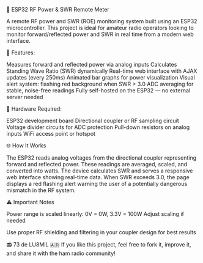 📡 ESP32 RF Power & SWR Remote Meter

A remote RF power and SWR (ROE) monitoring system built using an ESP32 microcontroller.
This project is ideal for amateur radio operators looking to monitor forward/reflected power and SWR in real time from a modern web interface.

🔧 Features:

Measures forward and reflected power via analog inputs
Calculates Standing Wave Ratio (SWR) dynamically
Real-time web interface with AJAX updates (every 250ms)
Animated bar graphs for power visualization
Visual alert system: flashing red background when SWR > 3.0
ADC averaging for stable, noise-free readings
Fully self-hosted on the ESP32 — no external server needed

📶 Hardware Required:

ESP32 development board
Directional coupler or RF sampling circuit
Voltage divider circuits for ADC protection
Pull-down resistors on analog inputs
WiFi access point or hotspot

🌐 How It Works

The ESP32 reads analog voltages from the directional coupler representing forward and reflected power. These readings are averaged, scaled, and converted into watts. The device calculates SWR and serves a responsive web interface showing real-time data.
When SWR exceeds 3.0, the page displays a red flashing alert warning the user of a potentially dangerous mismatch in the RF system.

⚠️ Important Notes

Power range is scaled linearly: 0V = 0W, 3.3V = 100W
Adjust scaling if needed 

Use proper RF shielding and filtering in your coupler design for best results

📻 73 de LU8MIL 🇦🇷
If you like this project, feel free to fork it, improve it, and share it with the ham radio community!

